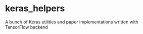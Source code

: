 # keras_helpers
A bunch of Keras utilities and paper implementations written with TensorFlow backend
